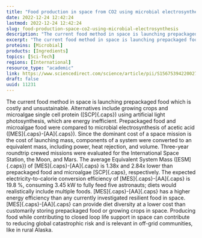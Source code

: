 ```yaml
---
title: "Food production in space from CO2 using microbial electrosynthesis"
date: 2022-12-24 12:42:24
lastmod: 2022-12-24 12:42:24
slug: food-production-space-co2-using-microbial-electrosynthesis
description: "The current food method in space is launching prepackaged food which is costly and unsustainable. Alternatives include growing crops and microalgae single cell protein (SCP) using artificial light photosynthesis, which are energy inefficient. Prepackaged food and microalgae food were compared to microbial electrosynthesis of acetic acid (MES-AA)."
excerpt: "The current food method in space is launching prepackaged food which is costly and unsustainable. Alternatives include growing crops and microalgae single cell protein (SCP) using artificial light photosynthesis, which are energy inefficient. Prepackaged food and microalgae food were compared to microbial electrosynthesis of acetic acid (MES-AA)."
proteins: [Microbial]
products: [Ingredients]
topics: [Sci-Tech]
regions: [International]
resource_type: "academic"
link: https://www.sciencedirect.com/science/article/pii/S1567539422002717
draft: false
uuid: 11231
---
```

The current food method in space is launching prepackaged food which is
costly and unsustainable. Alternatives include growing crops and
microalgae single cell protein ([SCP]{.caps}) using artificial light
photosynthesis, which are energy inefficient. Prepackaged food and
microalgae food were compared to microbial electrosynthesis of acetic
acid ([MES]{.caps}-[AA]{.caps}). Since the dominant cost of a space
mission is the cost of launching mass, components of a system were
converted to an equivalent mass, including power, heat rejection, and
volume. Three-year roundtrip crewed missions were evaluated for the
International Space Station, the Moon, and Mars. The average Equivalent
System Mass ([ESM]{.caps}) of [MES]{.caps}-[AA]{.caps} is 1.38x and
2.84x lower than prepackaged food and microalgae [SCP]{.caps},
respectively. The expected electricity-to-calorie conversion efficiency
of [MES]{.caps}-[AA]{.caps} is 19.8 %, consuming 3.45 kW to fully feed
five astronauts; diets would realistically include multiple foods.
[MES]{.caps}-[AA]{.caps} has a higher energy efficiency than any
currently investigated resilient food in space. [MES]{.caps}-[AA]{.caps}
can provide diet diversity at a lower cost than customarily storing
prepackaged food or growing crops in space. Producing food while
contributing to closed loop life support in space can contribute to
reducing global catastrophic risk and is relevant in off-grid
communities, like in rural Alaska.
